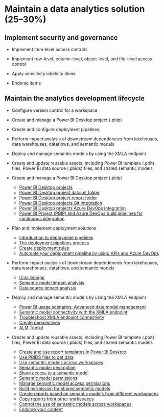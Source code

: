 # Maintain a data analytics solution (25–30%)

## Implement security and governance

- Implement item-level access controls

- Implement row-level, column-level, object-level, and file-level access control

- Apply sensitivity labels to items

- Endorse items

## Maintain the analytics development lifecycle
- Configure version control for a workspace

- Create and manage a Power BI Desktop project (.pbip)

- Create and configure deployment pipelines

- Perform impact analysis of downstream dependencies from lakehouses, data warehouses, dataflows, and semantic models

- Deploy and manage semantic models by using the XMLA endpoint

- Create and update reusable assets, including Power BI template (.pbit) files, Power BI data source (.pbids) files, and shared semantic models

- Create and manage a Power BI Desktop project (.pbip)

  - [Power BI Desktop projects](https://learn.microsoft.com/en-us/power-bi/developer/projects/projects-overview)
  - [Power BI Desktop project dataset folder](https://learn.microsoft.com/en-us/power-bi/developer/projects/projects-dataset)
  - [Power BI Desktop project report folder](https://learn.microsoft.com/en-us/power-bi/developer/projects/projects-report)
  - [Power BI Desktop projects Git integration](https://learn.microsoft.com/en-us/power-bi/developer/projects/projects-git)
  - [Power BI Desktop projects Azure DevOps integration](https://learn.microsoft.com/en-us/power-bi/developer/projects/projects-azdo)
  - [Power BI Project (PBIP) and Azure DevOps build pipelines for continuous integration](https://learn.microsoft.com/en-us/power-bi/developer/projects/projects-build-pipelines)

- Plan and implement deployment solutions
  
  - [Introduction to deployment pipelines](https://learn.microsoft.com/en-us/fabric/cicd/deployment-pipelines/intro-to-deployment-pipelines)
  - [The deployment pipelines process](https://learn.microsoft.com/en-us/fabric/cicd/deployment-pipelines/understand-the-deployment-process)
  - [Create deployment rules](https://learn.microsoft.com/en-us/fabric/cicd/deployment-pipelines/create-rules)
  - [Automate your deployment pipeline by using APIs and Azure DevOps](https://learn.microsoft.com/en-us/fabric/cicd/deployment-pipelines/pipeline-automation)

- Perform impact analysis of downstream dependencies from lakehouses,
  data warehouses, dataflows, and semantic models

  - [Data lineage](https://learn.microsoft.com/en-us/power-bi/collaborate-share/service-data-lineage)
  - [Semantic model impact analysis](https://learn.microsoft.com/en-us/power-bi/collaborate-share/service-dataset-impact-analysis)
  - [Data source impact analysis](https://learn.microsoft.com/en-us/power-bi/collaborate-share/service-data-source-impact-analysis)

- Deploy and manage semantic models by using the XMLA endpoint

  - [Power BI usage scenarios: Advanced data model management](https://learn.microsoft.com/en-us/power-bi/guidance/powerbi-implementation-planning-usage-scenario-advanced-data-model-management)
  - [Semantic model connectivity with the XMLA endpoint](https://learn.microsoft.com/en-us/power-bi/enterprise/service-premium-connect-tools)
  - [Troubleshoot XMLA endpoint connectivity](https://learn.microsoft.com/en-us/power-bi/enterprise/troubleshoot-xmla-endpoint)
  - [Create perspectives](https://learn.microsoft.com/en-us/analysis-services/tutorial-tabular-1400/as-lesson-8-create-perspectives?view=asallproducts-allversions)
  - [ALM Toolkit](https://www.sqlbi.com/tools/alm-toolkit/)

- Create and update reusable assets, including Power BI template (.pbit)
  files, Power BI data source (.pbids) files, and shared semantic models

  - [Create and use report templates in Power BI Desktop](https://learn.microsoft.com/en-us/power-bi/create-reports/desktop-templates)
  - [Use PBIDS files to get data](https://learn.microsoft.com/en-us/power-bi/connect-data/desktop-data-sources#use-pbids-files-to-get-data)
  - [Use semantic models across workspaces](https://learn.microsoft.com/en-us/power-bi/connect-data/service-datasets-across-workspaces)
  - [Semantic model description](https://learn.microsoft.com/en-us/power-bi/connect-data/service-dataset-description)
  - [Share access to a semantic model](https://learn.microsoft.com/en-us/power-bi/connect-data/service-datasets-share)
  - [Semantic model permissions](https://learn.microsoft.com/en-us/power-bi/connect-data/service-datasets-permissions)
  - [Manage semantic model access permissions](https://learn.microsoft.com/en-us/power-bi/connect-data/service-datasets-manage-access-permissions)
  - [Build permission for shared semantic models](https://learn.microsoft.com/en-us/power-bi/connect-data/service-datasets-build-permissions)
  - [Create reports based on semantic models from different workspaces](https://learn.microsoft.com/en-us/power-bi/connect-data/service-datasets-discover-across-workspaces)
  - [Copy reports from other workspaces](https://learn.microsoft.com/en-us/power-bi/connect-data/service-datasets-copy-reports)
  - [Control the use of semantic models across workspaces](https://learn.microsoft.com/en-us/power-bi/connect-data/service-datasets-admin-across-workspaces)
  - [Endorse your content](https://learn.microsoft.com/en-us/power-bi/collaborate-share/service-endorse-content)






